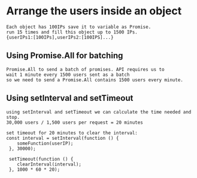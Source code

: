 # Arrange the users inside an object

    Each object has 100IPs save it to variable as Promise.
    run 15 times and fill this object up to 1500 IPs.
    {userIPs1:[100IPs],userIPs2:[100IPS]...}

## Using Promise.All for batching

    Promise.All to send a batch of promises. API requires us to
    wait 1 minute every 1500 users sent as a batch
    so we need to send a Promise.All contains 1500 users every minute.

## Using setInterval and setTimeout

    using setInterval and setTimeout we can calculate the time needed and stop.
    30,000 users / 1,500 users per request = 20 minutes

    set timeout for 20 minutes to clear the interval:
    const interval = setInterval(function () {
     	someFunction(userIP);
     }, 30000);

     setTimeout(function () {
     	clearInterval(interval);
     }, 1000 * 60 * 20);
